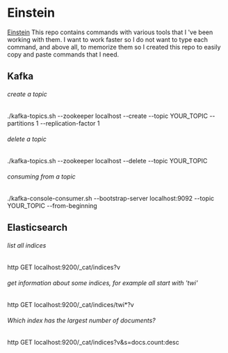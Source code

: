 # Einstein
[Einstein](https://github.com/mostafa-asg/einstein/blob/master/images/einstein.png)
This repo contains commands with various tools that I 've been working with them. I want to work faster so 
I do not want to type each command, and above all, to memorize them so I created this repo to easily 
copy and paste commands that I need.

## Kafka
###### create a topic
./kafka-topics.sh --zookeeper localhost --create --topic YOUR_TOPIC --partitions 1 --replication-factor 1

###### delete a topic
./kafka-topics.sh --zookeeper localhost --delete --topic YOUR_TOPIC

###### consuming from a topic
./kafka-console-consumer.sh --bootstrap-server localhost:9092 --topic YOUR_TOPIC --from-beginning

## Elasticsearch
###### list all indices
http GET localhost:9200/_cat/indices?v

###### get information about some indices, for example all start with 'twi'
http GET localhost:9200/_cat/indices/twi*?v

###### Which index has the largest number of documents?
http GET localhost:9200/_cat/indices?v&s=docs.count:desc
